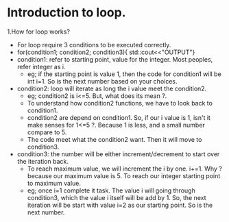 # Introduction to loop.
1.How for loop works?
- For loop require 3 conditions to be executed correctly.
- for(condition1; condition2; condition3){
      std::cout<<"OUTPUT"}
- condition1: refer to starting point, value for the integer. Most peoples, refer integer as i.
  - eg; if the starting point is value 1, then the code for condition1 will be int i=1. So is the next number based on your choices.
- condition2: loop will iterate as long the i value meet the condition2.
  - eg; condition2 is i<=5. But, what does its mean ?.
  - To understand how condition2 functions, we have to look back to condition1.
  - condition2 are depend on condition1. So, if our i value is 1, isn't it make senses for 1<=5 ?. Because 1 is less, and a small number compare to 5.
  - The code meet what the condition2 want. Then it will move to condition3.
- condition3: the number will be either increment/decrement to start over the iteration back.
  - To reach maximum value, we will increment the i by one. i+=1. Why ? because our maximum value is 5. To reach our integer starting point to maximum value.
  - eg; once i=1 complete it task. The value i will going through condition3, which the value i itself will be add by 1. So, the next iteration will be start with value i=2 as our starting point. So is the next number.

